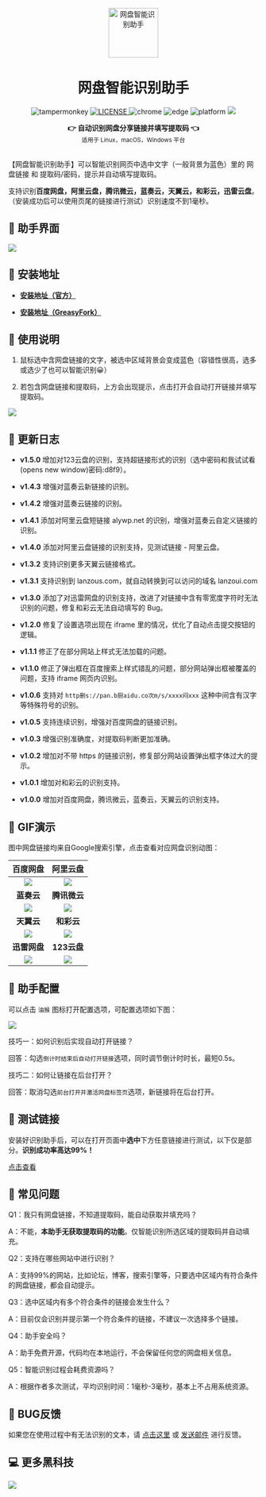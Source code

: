 <p align="center">
  <a href="https://www.baiduyun.wiki">
    <img width="100" src="https://www.baiduyun.wiki/logo.png" alt="网盘智能识别助手">
  </a>
</p>

<h1 align="center">网盘智能识别助手</h1>

<p align="center">
  <img src="https://img.shields.io/badge/TamperMonkey-v4.13-brightgreen.svg" alt="tampermonkey">
  <a href="LICENSE">
    <img src="https://img.shields.io/badge/license-MIT-lightgrey.svg" alt="LICENSE">
  </a>
  <img src="https://img.shields.io/badge/Chrome-≥76.0-brightgreen.svg" alt="chrome">
  <img src="https://img.shields.io/badge/Edge-≥88.0-brightgreen.svg" alt="edge">
  <img src="https://img.shields.io/badge/Platform-Windows%20%7C%20Mac%20%7C%20Linux-blue.svg" alt="platform">
  <a href="https://www.baiduyun.wiki" title="点击访问">
    <img src="https://img.shields.io/badge/Author-油小猴-red.svg">
  </a>
</p>

<div align="center">
  <strong>👉 自动识别网盘分享链接并填写提取码 👈</strong><br>
  <sub>适用于 Linux，macOS，Windows 平台</sub>
</div>
<br>

【网盘智能识别助手】可以智能识别网页中选中文字（一般背景为蓝色）里的 网盘链接 和 提取码/密码，提示并自动填写提取码。

支持识别**百度网盘，阿里云盘，腾讯微云，蓝奏云，天翼云，和彩云，迅雷云盘**。（安装成功后可以使用页尾的链接进行测试）识别速度不到1毫秒。

## 🎨 助手界面

![](https://i.loli.net/2021/03/06/Y3a6hEjzHxqXPWG.png)

## 💽 安装地址

- **[安装地址（官方）](https://www.baiduyun.wiki/tool/install-panai.html)**

- **[安装地址（GreasyFork）](https://greasyfork.org/zh-CN/scripts/422960)**

## 📖 使用说明

1. 鼠标选中含网盘链接的文字，被选中区域背景会变成蓝色（容错性很高，选多或选少了也可以智能识别😀）

2. 若包含网盘链接和提取码，上方会出现提示，点击打开会自动打开链接并填写提取码。

![](https://i.loli.net/2021/03/05/oqMDRTiIcBlYudv.png)

## 📖 更新日志

- **v1.5.0** 增加对123云盘的识别，支持超链接形式的识别（选中密码和我试试看 (opens new window)密码:d8f9）。

- **v1.4.3** 增强对蓝奏云新链接的识别。

- **v1.4.2** 增强对蓝奏云链接的识别。

- **v1.4.1** 添加对阿里云盘短链接 alywp.net 的识别，增强对蓝奏云自定义链接的识别。

- **v1.4.0** 添加对阿里云盘链接的识别支持，见测试链接 - 阿里云盘。

- **v1.3.2** 支持识别更多天翼云链接格式。

- **v1.3.1** 支持识别到 lanzous.com，就自动转换到可以访问的域名 lanzoui.com

- **v1.3.0** 添加了对迅雷网盘的识别支持，改进了对链接中含有零宽度字符时无法识别的问题，修复和彩云无法自动填写的 Bug。

- **v1.2.0** 修复了设置选项出现在 iframe 里的情况，优化了自动点击提交按钮的逻辑。

- **v1.1.1** 修正了在部分网站上样式无法加载的问题。

- **v1.1.0** 修正了弹出框在百度搜索上样式错乱的问题，部分网站弹出框被覆盖的问题，支持 iframe 网页内识别。

- **v1.0.6** 支持对 `http删s://pan.b厨aidu.co次m/s/xxxx闷xxx` 这种中间含有汉字等特殊符号的识别。

- **v1.0.5** 支持连续识别，增强对百度网盘的链接识别。

- **v1.0.3** 增强识别准确度，对提取码判断更加准确。

- **v1.0.2** 增加对不带 https 的链接识别，修复部分网站设置弹出框字体过大的提示。

- **v1.0.1** 增加对和彩云的识别支持。

- **v1.0.0** 增加对百度网盘，腾讯微云，蓝奏云，天翼云的识别支持。

## 🎨 GIF演示

图中网盘链接均来自Google搜索引擎，点击查看对应网盘识别动图：

| **百度网盘** | **阿里云盘** |
|:-------------------------------------------------:|:-----------------------------------------------:|
| ![](https://cdn.jsdelivr.net/gh/youxiaohou/img/7NPZIk8buGmhF6S.gif) | ![](https://cdn.jsdelivr.net/gh/youxiaohou/img/20210730104103.gif) |
| **蓝奏云** | **腾讯微云** |
| ![](https://cdn.jsdelivr.net/gh/youxiaohou/img/J4dTB5kwQnDab6R.gif) | ![](https://cdn.jsdelivr.net/gh/youxiaohou/img/pOj4exrZcKhWiM1.gif) |
| **天翼云** | **和彩云** |
| ![](https://cdn.jsdelivr.net/gh/youxiaohou/img/T7oku1FDbW6Kjye.gif) | ![](https://cdn.jsdelivr.net/gh/youxiaohou/img/9k8GUqbDEOKxPor.gif) |
| **迅雷网盘** | **123云盘** |
| ![](https://cdn.jsdelivr.net/gh/youxiaohou/img/20210730104416.gif) | ![](https://cdn.jsdelivr.net/gh/youxiaohou/img/202112011344554.gif) |

## 🔧 助手配置

可以点击 `油猴` 图标打开配置选项，可配置选项如下图：

![](https://i.loli.net/2021/03/05/PVSUZyWoubFtQDx.png)

技巧一：如何识别后实现自动打开链接？

回答：勾选`倒计时结束后自动打开链接`选项，同时调节倒计时时长，最短0.5s。

技巧二：如何让链接在后台打开？

回答：取消勾选`前台打开并激活网盘标签页`选项，新链接将在后台打开。

## 🚀 测试链接

安装好识别助手后，可以在打开页面中**选中**下方任意链接进行测试，以下仅是部分。**识别成功率高达99%！**

[点击查看](https://www.baiduyun.wiki/tool/install-panai.html)

## 👻 常见问题

Q1：我只有网盘链接，不知道提取码，能自动获取并填充吗？

A：不能，**本助手无获取提取码的功能**。仅智能识别所选区域的提取码并自动填充。

Q2：支持在哪些网站中进行识别？

A：支持99%的网站，比如论坛，博客，搜索引擎等，只要选中区域内有符合条件的网盘链接，都会自动提示。

Q3：选中区域内有多个符合条件的链接会发生什么？

A：目前仅会识别并提示第一个符合条件的链接，<Color color="red">不建议一次选择多个链接</Color>。

Q4：助手安全吗？

A：助手免费开源，代码均在本地运行，不会保留任何您的网盘相关信息。

Q5：智能识别过程会耗费资源吗？

A：根据作者多次测试，平均识别时间：1毫秒-3毫秒，基本上不占用系统资源。

## 👻 BUG反馈

如果您在使用过程中有无法识别的文本，请 [点击这里](https://wj.qq.com/s2/8150559/6c08/) 或 [发送邮件](mailto:mail@youxiaohou.com) 进行反馈。

## 💻 更多黑科技

![](https://cdn.jsdelivr.net/gh/youxiaohou/img/cmqN5niG6ER9oZ2.png)
